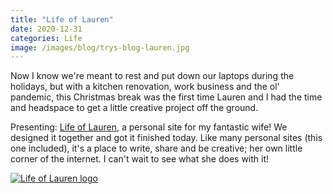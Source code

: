 ```yaml
---
title: "Life of Lauren"
date: 2020-12-31
categories: Life
image: /images/blog/trys-blog-lauren.jpg
---
```


Now I know we're meant to rest and put down our laptops during the holidays, but with a kitchen renovation, work business and the ol' pandemic, this Christmas break was the first time Lauren and I had the time and headspace to get a little creative project off the ground.

Presenting: [Life of Lauren](https://www.lifeoflauren.co.uk), a personal site for my fantastic wife! We designed it together and got it finished today. Like many personal sites (this one included), it's a place to write, share and be creative; her own little corner of the internet. I can't wait to see what she does with it!

[![Life of Lauren logo](/images/blog/trys-blog-lauren.jpg)](https://www.lifeoflauren.co.uk)
